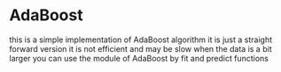 # AdaBoost
this is a simple implementation of AdaBoost algorithm
it is just a straight forward version
it is not efficient and may be slow when the data is a bit larger
you can use the module of AdaBoost by fit and predict functions